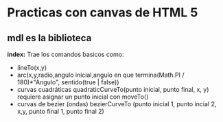 # Practicas con canvas de HTML 5

## mdl es la biblioteca

**index:** Trae los comandos basicos como:
- lineTo(x,y)
- arc(x,y,radio,angulo inicial,angulo en que termina(Math.PI / 180)*"Angulo", sentido(true | false))
- curvas cuadráticas quadraticCurveTo(punto inicial, punto final, x, y) requiere asignar un punto inicial con moveTo()
- curvas de bezier (ondas) bezierCurveTo (punto inicial 1, punto incial 2, x,y, punto final 1, punto final 2)
